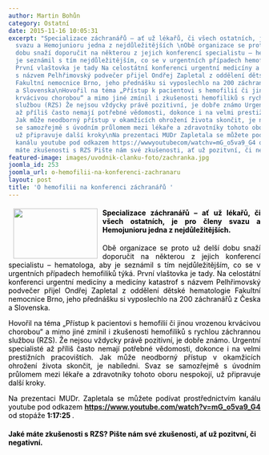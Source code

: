 ```yaml
---
author: Martin Bohůn
category: Ostatní
date: 2015-11-16 10:05:31
excerpt: "Specializace záchranářů – ať už lékařů, či všech ostatních, je pro členy
  svazu a Hemojunioru jedna z nejdůležitějších \nObě organizace se proto už delší
  dobu snaží doporučit na některou z jejich konferencí specialistu – hematologa, aby
  je seznámil s tím nejdůležitějším, co se v urgentních případech hemofiliků týká
  První vlaštovka je tady Na celostátní konferenci urgentní medicíny a medicíny katastrof
  s názvem Pelhřimovský podvečer přijel Ondřej Zapletal z oddělení dětské hematologie
  Fakultní nemocnice Brno, jeho přednášku si vyposlechlo na 200 záchranářů z Česka
  a Slovenska\nHovořil na téma „Přístup k pacientovi s hemofilií či jinou vrozenou
  krvácivou chorobou“ a mimo jiné zmínil i zkušenosti hemofiliků s rychlou záchrannou
  službou (RZS) Že nejsou vždycky právě pozitivní, je dobře známo Urgentní specialisté
  až příliš často nemají potřebné vědomosti, dokonce i na velmi prestižních pracovištích
  Jak může neodborný přístup v okamžicích ohrožení života skončit, je nabíledni Svaz
  se samozřejmě s úvodním průlomem mezi lékaře a zdravotníky tohoto oboru nespokojí,
  už připravuje další kroky\nNa prezentaci MUDr Zapletala se můžete podívat prostřednictvím
  kanálu youtube pod odkazem https://wwwyoutubecom/watchv=mG_o5va9_G4 od stopáže 1:17:25\nJaké
  máte zkušenosti s RZS Pište nám své zkušenosti, ať už pozitvní, či negativní"
featured-image: images/uvodnik-clanku-foto/zachranka.jpg
joomla_id: 253
joomla_url: o-hemofilii-na-konferenci-zachranaru
layout: post
title: 'O hemofilii na konferenci záchranářů '
---
```


<h4 style="text-align: justify;">
 <span style="color: #000000;">
  <img border="0" height="100" src="{{ site.baseurl }}/images/uvodnik-clanku-foto/zachranka.jpg" style="float: left; margin-left: 10px; margin-right: 10px;" width="168"/>
  Specializace záchranářů – ať už lékařů, či všech ostatních, je pro členy svazu a Hemojunioru jedna z nejdůležitějších.
 </span>
</h4>
<p style="text-align: justify;">
 <span style="color: #000000;">
  Obě organizace se proto už delší dobu snaží doporučit na některou z jejich konferencí specialistu – hematologa, aby je seznámil s tím nejdůležitějším, co se v urgentních případech hemofiliků týká. První vlaštovka je tady.
 </span>
 <span style="color: #000000;">
  Na celostátní konferenci urgentní medicíny a medicíny katastrof s názvem Pelhřimovský podvečer přijel Ondřej Zapletal z oddělení dětské hematologie Fakultní nemocnice Brno, jeho přednášku si vyposlechlo na 200 záchranářů z Česka a Slovenska.
 </span>
</p>
<p style="text-align: justify;">
 <span style="color: #000000;">
  Hovořil na téma „Přístup k pacientovi s hemofilií či jinou vrozenou krvácivou chorobou“ a mimo jiné zmínil i zkušenosti hemofiliků s rychlou záchrannou službou (RZS). Že nejsou vždycky právě pozitivní, je dobře známo. Urgentní specialisté až příliš často nemají potřebné vědomosti, dokonce i na velmi prestižních pracovištích. Jak může neodborný přístup v okamžicích ohrožení života skončit, je nabíledni. Svaz se samozřejmě s úvodním průlomem mezi lékaře a zdravotníky tohoto oboru nespokojí, už připravuje další kroky.
 </span>
</p>
<p style="text-align: justify;">
 <span style="color: #000000;">
  Na prezentaci MUDr. Zapletala se můžete podívat prostřednictvím kanálu youtube pod odkazem
  <strong>
   <a href="https://www.youtube.com/watch?v=mG_o5va9_G4" target="_blank" title="Přednáška MUDr. Zapletala">
    https://www.youtube.com/watch?v=mG_o5va9_G4
   </a>
  </strong>
  od stopáže
  <strong>
   1:17:25
  </strong>
  .
 </span>
</p>
<h4 style="text-align: left;">
 <span class="note" style="color: #000000;">
  Jaké máte zkušenosti s RZS? Pište nám své zkušenosti, ať už pozitvní, či negativní.
 </span>
</h4>